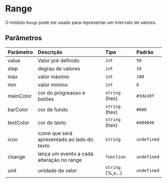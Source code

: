 # Range

O módulo `Range` pode ser usado para representar um intervalo de valores.

<!-- @example ./example/Example.Html -->

## Parâmetros

| Parâmetro | Descrição                                     | Tipo              | Padrão      |
| :-------- | :-------------------------------------------- | :---------------- | :---------- |
| value     | Valor pré definido                            | `int`             | `50`        |
| step      | degrau de valores                             | `int`             | `10`        |
| max       | valor máximo                                  | `int`             | `100`       |
| min       | valor mínimo                                  | `int`             | `0`         |
| mainColor | cor do progreasso e botões                    | `string` (hex)    | `#3da10f`   |
| barColor  | cor de fundo                                  | `string` (hex)    | `#000`      |
| textColor | cor do texto                                  | `string` (hex)    | `#404040`   |
| icon      | icone que será apresentado ao lado do texto   | `string`          | `undefined` |
| change    | lança um evento a cada alteração no range     | `function`        | `undefined` |
| unit      | unidade de valor                              | `string` (%,x...) | `undefined` |
